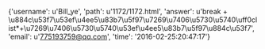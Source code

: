 {'username': u'Bill_ye', 'path': u'1172/1172.html', 'answer': u'break + \u884c\u53f7\u53ef\u4ee5\u83b7\u5f97\u7269\u7406\u5730\u5740\uff0clist*+\u7269\u7406\u5730\u5740\u53ef\u4ee5\u83b7\u5f97\u884c\u53f7', 'email': u'775193759@qq.com', 'time': '2016-02-25:20:47:17'}